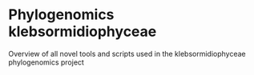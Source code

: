 # Phylogenomics klebsormidiophyceae
Overview of all novel tools and scripts used in the klebsormidiophyceae phylogenomics project
